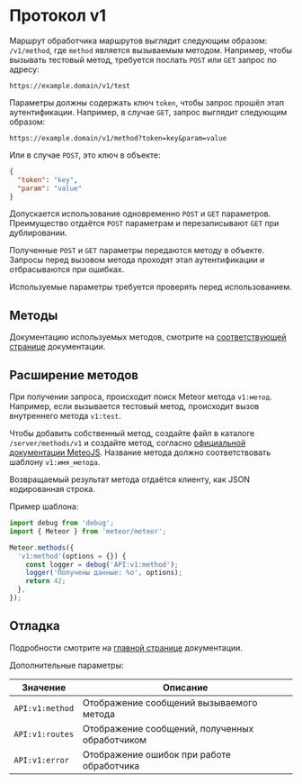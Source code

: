 # Протокол v1

Маршрут обработчика маршрутов выглядит следующим образом: `/v1/method`, где `method` является вызываемым методом.
Например, чтобы вызывать тестовый метод, требуется послать `POST` или `GET` запрос по адресу:

```url
https://example.domain/v1/test
```

Параметры должны содержать ключ `token`, чтобы запрос прошёл этап аутентификации.
Например, в случае `GET`, запрос выглядит следующим образом:

```url
https://example.domain/v1/method?token=key&param=value
```

Или в случае `POST`, это ключ в объекте:

```json
{
  "token": "key",
  "param": "value"
}
```

Допускается использование одновременно `POST` и `GET` параметров.
Преимущество отдаётся `POST` параметрам и перезаписывают `GET` при дублировании.

Полученные `POST` и `GET` параметры передаются методу в объекте.
Запросы перед вызовом метода проходят этап аутентификации и отбрасываются при ошибках.

Используемые параметры требуется проверять перед использованием.

## Методы

Документацию используемых методов, смотрите на
[соответствующей странице](/server/methods/v1/README.md)
документации.

## Расширение методов

При получении запроса, происходит поиск Meteor метода `v1:метод`.
Например, если вызывается тестовый метод, происходит вызов внутреннего метода `v1:test`.

Чтобы добавить собственный метод, создайте файл в каталоге `/server/methods/v1` и создайте метод, согласно
[официальной документации MeteoJS](https://guide.meteor.com/methods.html).
Название метода должно соответствовать шаблону `v1:имя_метода`.

Возвращаемый результат метода отдаётся клиенту, как JSON кодированная строка.

Пример шаблона:

```javascript
import debug from 'debug';
import { Meteor } from 'meteor/meteor';

Meteor.methods({
  'v1:method'(options = {}) {
    const logger = debug('API:v1:method');
    logger('Получены данные: %o', options);
    return 42;
  },
});
```

## Отладка

Подробности смотрите на
[главной странице](/README.md#%D0%9E%D1%82%D0%BB%D0%B0%D0%B4%D0%BA%D0%B0)
документации.

Дополнительные параметры:

| Значение        | Описание                                        |
| --------------- | ----------------------------------------------- |
| `API:v1:method` | Отображение сообщений вызываемого метода        |
| `API:v1:routes` | Отображение сообщений, полученных обработчиком  |
| `API:v1:error`  | Отображение ошибок при работе обработчика       |
